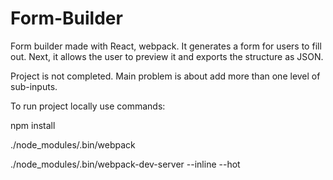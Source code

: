 # Form-Builder

Form builder made with React, webpack.
It generates a form for users to fill out. Next, it allows the user to preview it and exports the structure as JSON.

Project is not completed.
Main problem is about add more than one level of sub-inputs.

To run project locally use commands:

npm install

./node_modules/.bin/webpack

./node_modules/.bin/webpack-dev-server --inline --hot
